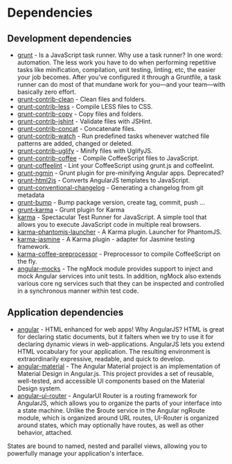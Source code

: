 # Dependencies

## Development dependencies 

- [grunt](http://gruntjs.com/) - Is a JavaScript task runner. Why use a task runner?
In one word: automation. The less work you have to do when performing repetitive tasks like minification, compilation, unit testing, linting, etc, the easier your job becomes. After you've configured it through a Gruntfile, a task runner can do most of that mundane work for you—and your team—with basically zero effort.
- [grunt-contrib-clean](https://github.com/gruntjs/grunt-contrib-clean) - Clean files and folders.
- [grunt-contrib-less](https://github.com/gruntjs/grunt-contrib-less) - Compile LESS files to CSS.
- [grunt-contrib-copy](https://github.com/gruntjs/grunt-contrib-copy) - Copy files and folders.
- [grunt-contrib-jshint](https://github.com/gruntjs/grunt-contrib-jshint) - Validate files with JSHint.
- [grunt-contrib-concat](https://github.com/gruntjs/grunt-contrib-concat) - Concatenate files.
- [grunt-contrib-watch](https://github.com/gruntjs/grunt-contrib-watch) - Run predefined tasks whenever watched file patterns are added, changed or deleted.
- [grunt-contrib-uglify](https://github.com/gruntjs/grunt-contrib-uglify) - Minify files with UglifyJS.
- [grunt-contrib-coffee](https://github.com/gruntjs/grunt-contrib-coffee) -	Compile CoffeeScript files to JavaScript.
- [grunt-coffeelint](https://github.com/vojtajina/grunt-coffeelint) - Lint your CoffeeScript using grunt.js and coffeelint.
- [grunt-ngmin](https://github.com/btford/ngmin) - Grunt plugin for pre-minifying Angular apps. Deprecated?
- [grunt-html2js](https://github.com/karlgoldstein/grunt-html2js) - Converts AngularJS templates to JavaScript.
- [grunt-conventional-changelog](https://github.com/btford/grunt-conventional-changelog) - Generating a changelog from git metadata
- [grunt-bump](https://github.com/vojtajina/grunt-bump) - Bump package version, create tag, commit, push ...
- [grunt-karma](https://github.com/karma-runner/grunt-karma) - Grunt plugin for Karma
- [karma](https://github.com/karma-runner/karma) - Spectacular Test Runner for JavaScript. A simple tool that allows you to execute JavaScript code in multiple real browsers. 
- [karma-phantomjs-launcher](https://github.com/karma-runner/karma-phantomjs-launcher) - A Karma plugin. Launcher for PhantomJS.
- [karma-jasmine](https://github.com/karma-runner/karma-jasmine) - A Karma plugin - adapter for Jasmine testing framework.
- [karma-coffee-preprocessor](https://github.com/karma-runner/karma-coffee-preprocessor) - Preprocessor to compile CoffeeScript on the fly.
- [angular-mocks](https://docs.angularjs.org/api/ngMock) - The ngMock module provides support to inject and mock Angular services into unit tests. In addition, ngMock also extends various core ng services such that they can be inspected and controlled in a synchronous manner within test code.

## Application dependencies

- [angular](https://angularjs.org/) - HTML enhanced for web apps! Why AngularJS? HTML is great for declaring static documents, but it falters when we try to use it for declaring dynamic views in web-applications. AngularJS lets you extend HTML vocabulary for your application. The resulting environment is extraordinarily expressive, readable, and quick to develop.
- [angular-material](https://material.angularjs.org) - The Angular Material project is an implementation of Material Design in Angular.js. This project provides a set of reusable, well-tested, and accessible UI components based on the Material Design system.
- [angular-ui-router](https://github.com/angular-ui/ui-router) - AngularUI Router is a routing framework for AngularJS, which allows you to organize the parts of your interface into a state machine. Unlike the $route service in the Angular ngRoute module, which is organized around URL routes, UI-Router is organized around states, which may optionally have routes, as well as other behavior, attached.

States are bound to named, nested and parallel views, allowing you to powerfully manage your application's interface.

